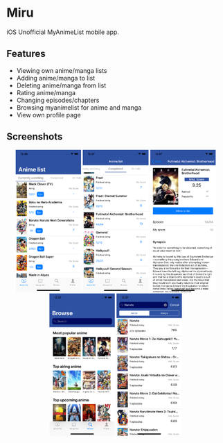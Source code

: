 # Miru

iOS Unofficial MyAnimeList mobile app.

## Features
* Viewing own anime/manga lists
* Adding anime/manga to list
* Deleting anime/manga from list
* Rating anime/manga
* Changing episodes/chapters
* Browsing myanimelist for anime and manga
* View own profile page

## Screenshots
<p align="center">
    <img src="Screenshots/list.png" width="30%"/>
    <img src="Screenshots/completed.png" width="30%"/>
    <img src="Screenshots/info.png" width="30%"/>
    <img src="Screenshots/browse.png" width="30%"/>
    <img src="Screenshots/search.png" width="30%"/>
</p>

